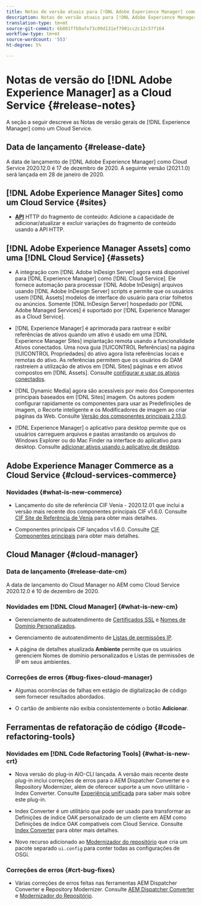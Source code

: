 ```yaml
---
title: Notas de versão atuais para [!DNL Adobe Experience Manager] como um Cloud Service.
description: Notas de versão atuais para [!DNL Adobe Experience Manager] como um Cloud Service.
translation-type: tm+mt
source-git-commit: 6b001ffb9afe73c09d131ef7901cc2c12c57f164
workflow-type: tm+mt
source-wordcount: '553'
ht-degree: 5%

---
```



# Notas de versão do [!DNL Adobe Experience Manager] as a Cloud Service {#release-notes}

A seção a seguir descreve as Notas de versão gerais de [!DNL Experience Manager] como um Cloud Service.

## Data de lançamento {#release-date}

A data de lançamento de [!DNL Adobe Experience Manager] como Cloud Service 2020.12.0 é 17 de dezembro de 2020.
A seguinte versão (2021.1.0) será lançada em 28 de janeiro de 2020.

## [!DNL Adobe Experience Manager Sites] como um Cloud Service  {#sites}

* **[API](/help/assets/content-fragments/assets-api-content-fragments.md)** HTTP do fragmento de conteúdo: Adicione a capacidade de adicionar/atualizar e excluir variações do fragmento de conteúdo usando a API HTTP.

## [!DNL Adobe Experience Manager Assets] como uma  [!DNL Cloud Service] {#assets}

* A integração com [!DNL Adobe InDesign Server] agora está disponível para [!DNL Experience Manager] como [!DNL Cloud Service]. Ele fornece automação para processar [!DNL Adobe InDesign] arquivos usando [!DNL Adobe InDesign Server] scripts e permite que os usuários usem [!DNL Assets] modelos de interface do usuário para criar folhetos ou anúncios. Somente [!DNL InDesign Server] hospedado por [!DNL Adobe Managed Services] é suportado por [!DNL Experience Manager as a Cloud Service]. <!-- TBD: Add link to article. -->

* [!DNL Experience Manager] é aprimorada para rastrear e exibir referências de ativos quando um ativo é usado em uma  [!DNL Experience Manager Sites] implantação remota usando a funcionalidade Ativos conectados. Uma nova guia [!UICONTROL Referências] na página [!UICONTROL Propriedades] do ativo agora lista referências locais e remotas do ativo. As referências permitem que os usuários do DAM rastreiem a utilização de ativos em [!DNL Sites] páginas e em ativos compostos em [!DNL Assets]. Consulte [configurar e usar os ativos conectados](/help/assets/use-assets-across-connected-assets-instances.md).

* [!DNL Dynamic Media] agora são acessíveis por meio dos Componentes principais baseados em  [!DNL Sites] imagem. Os autores podem configurar rapidamente os componentes para usar as Predefinições de imagem, o Recorte inteligente e os Modificadores de imagem ao criar páginas da Web. Consulte [Versão dos componentes principais 2.13.0](https://github.com/adobe/aem-core-wcm-components/releases/tag/core.wcm.components.reactor-2.13.0).

* [!DNL Experience Manager] o aplicativo para desktop permite que os usuários carreguem arquivos e pastas arrastando os arquivos do Windows Explorer ou do Mac Finder na interface do aplicativo para desktop. Consulte [adicionar ativos usando o aplicativo de desktop](https://experienceleague.adobe.com/docs/experience-manager-desktop-app/using/using.html#upload-and-add-new-assets-to-aem).

## Adobe Experience Manager Commerce as a Cloud Service {#cloud-services-commerce}

### Novidades {#what-is-new-commerce}

* Lançamento do site de referência CIF Venia - 2020.12.01 que inclui a versão mais recente dos componentes principais CIF v1.6.0. Consulte [CIF Site de Referência de Venia](https://github.com/adobe/aem-cif-guides-venia/releases/tag/venia-2020.12.01) para obter mais detalhes.

* Componentes principais CIF lançados v1.6.0. Consulte [CIF Componentes principais](https://github.com/adobe/aem-core-cif-components/releases/tag/core-cif-components-reactor-1.6.0) para obter mais detalhes.

## Cloud Manager {#cloud-manager}

### Data de lançamento {#release-date-cm}

A data de lançamento do Cloud Manager no AEM como Cloud Service 2020.12.0 é 10 de dezembro de 2020.

### Novidades em [!DNL Cloud Manager] {#what-is-new-cm}

* Gerenciamento de autoatendimento de [Certificados SSL](/help/implementing/cloud-manager/managing-ssl-certifications/introduction.md) e [Nomes de Domínio Personalizados](/help/implementing/cloud-manager/custom-domain-names/introduction.md).

* Gerenciamento de autoatendimento de [Listas de permissões IP](/help/implementing/cloud-manager/ip-allow-lists/introduction.md).

* A página de detalhes atualizada **Ambiente** permite que os usuários gerenciem Nomes de domínio personalizados e Listas de permissões de IP em seus ambientes.

### Correções de erros {#bug-fixes-cloud-manager}

* Algumas ocorrências de falhas em estágio de digitalização de código sem fornecer resultados abordados.

* O cartão de ambiente não exibia consistentemente o botão **Adicionar**.

## Ferramentas de refatoração de código {#code-refactoring-tools}

### Novidades em [!DNL Code Refactoring Tools] {#what-is-new-crt}

* Nova versão do plug-in AIO-CLI lançada. A versão mais recente deste plug-in inclui correções de erros para o AEM Dispatcher Converter e o Repository Modernizer, além de oferecer suporte a um novo utilitário - Index Converter. Consulte [Experiência unificada](https://experienceleague.adobe.com/docs/experience-manager-cloud-service/moving/refactoring-tools/unified-experience.html?lang=en#benefits) para saber mais sobre este plug-in.

* Index Converter é um utilitário que pode ser usado para transformar as Definições de índice OAK personalizado de um cliente em AEM como Definições de índice OAK compatíveis com Cloud Service. Consulte [Index Converter](https://github.com/adobe/aem-cloud-service-source-migration/tree/master/packages/index-converter) para obter mais detalhes.

* Novo recurso adicionado ao [Modernizador do repositório](https://github.com/adobe/aem-cloud-service-source-migration/tree/master/packages/repository-modernizer) que cria um pacote separado `ui.config` para conter todas as configurações de OSGi.

### Correções de erros {#crt-bug-fixes}

* Várias correções de erros feitas nas ferramentas AEM Dispatcher Converter e Repository Modernizer. Consulte [AEM Dispatcher Converter](https://github.com/adobe/aem-cloud-service-source-migration/tree/master/packages/dispatcher-converter) e [Modernizador do Repositório](https://github.com/adobe/aem-cloud-service-source-migration/tree/master/packages/repository-modernizer).
